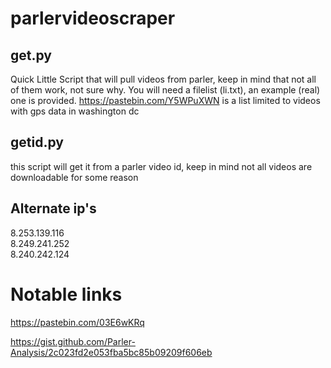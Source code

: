 # parlervideoscraper
## get.py
Quick Little Script that will pull videos from parler, keep in mind that not all of them work, not sure why. You will need a filelist (li.txt), an example (real) one is provided.
https://pastebin.com/Y5WPuXWN is a list limited to videos with gps data in washington dc
## getid.py
this script will get it from a parler video id, keep in mind not all videos are downloadable for some reason
## Alternate ip's
8.253.139.116  	
8.249.241.252  	
8.240.242.124  

# Notable links
https://pastebin.com/03E6wKRq

https://gist.github.com/Parler-Analysis/2c023fd2e053fba5bc85b09209f606eb
